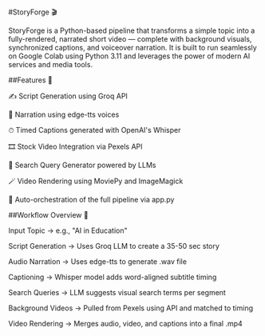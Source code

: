#StoryForge 🎬
 
StoryForge is a Python-based pipeline that transforms a simple topic into a fully-rendered, narrated short video — complete with background visuals, synchronized captions, and voiceover narration. It is built to run seamlessly on Google Colab using Python 3.11 and leverages the power of modern AI services and media tools.

##Features 🚀
 
✍️ Script Generation using Groq API

🎤 Narration using edge-tts voices

⏱ Timed Captions generated with OpenAI's Whisper

🎞 Stock Video Integration via Pexels API

🧠 Search Query Generator powered by LLMs

🪄 Video Rendering using MoviePy and ImageMagick

🔄 Auto-orchestration of the full pipeline via app.py

##Workflow Overview 🧠
 
Input Topic → e.g., "AI in Education"

Script Generation → Uses Groq LLM to create a 35-50 sec story

Audio Narration → Uses edge-tts to generate .wav file

Captioning → Whisper model adds word-aligned subtitle timing

Search Queries → LLM suggests visual search terms per segment

Background Videos → Pulled from Pexels using API and matched to timing

Video Rendering → Merges audio, video, and captions into a final .mp4

